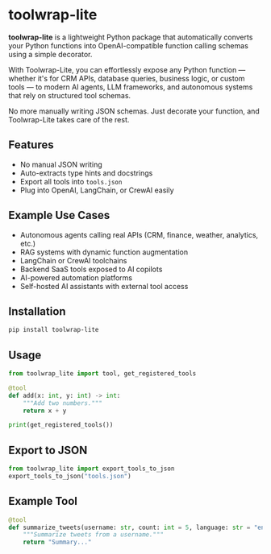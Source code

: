 # toolwrap-lite

**toolwrap-lite** is a lightweight Python package that automatically converts your Python functions into OpenAI-compatible function calling schemas using a simple decorator.

With Toolwrap-Lite, you can effortlessly expose any Python function — whether it's for CRM APIs, database queries, business logic, or custom tools — to modern AI agents, LLM frameworks, and autonomous systems that rely on structured tool schemas.

No more manually writing JSON schemas. Just decorate your function, and Toolwrap-Lite takes care of the rest.

## Features
- No manual JSON writing
- Auto-extracts type hints and docstrings
- Export all tools into `tools.json`
- Plug into OpenAI, LangChain, or CrewAI easily

## Example Use Cases
- Autonomous agents calling real APIs (CRM, finance, weather, analytics, etc.)
- RAG systems with dynamic function augmentation
- LangChain or CrewAI toolchains
- Backend SaaS tools exposed to AI copilots
- AI-powered automation platforms
- Self-hosted AI assistants with external tool access

## Installation
```bash
pip install toolwrap-lite
```

## Usage
```python
from toolwrap_lite import tool, get_registered_tools

@tool
def add(x: int, y: int) -> int:
    """Add two numbers."""
    return x + y

print(get_registered_tools())
```

## Export to JSON
```python
from toolwrap_lite import export_tools_to_json
export_tools_to_json("tools.json")
```

## Example Tool
```python
@tool
def summarize_tweets(username: str, count: int = 5, language: str = "en") -> str:
    """Summarize tweets from a username."""
    return "Summary..."
```